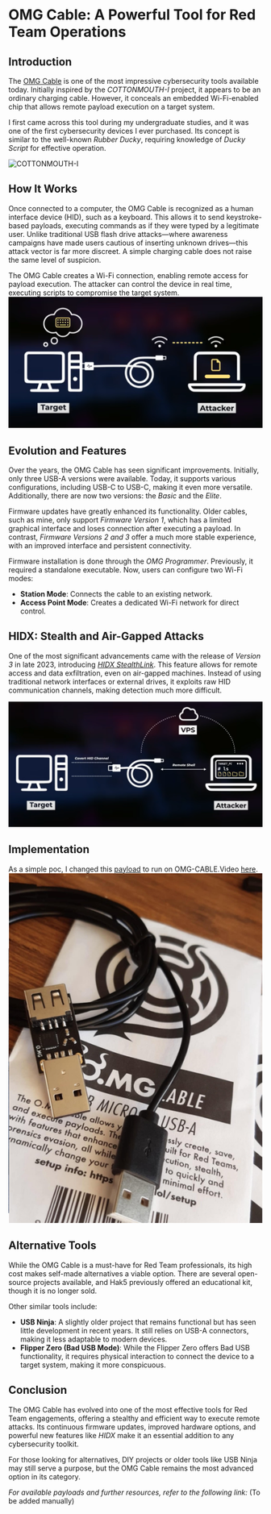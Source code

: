 # OMG Cable: A Powerful Tool for Red Team Operations  

## Introduction  

The [OMG Cable](https://shop.hak5.org/products/omg-cable) is one of the most impressive cybersecurity tools available today. Initially inspired by the *COTTONMOUTH-I* project, it appears to be an ordinary charging cable. However, it conceals an embedded Wi-Fi-enabled chip that allows remote payload execution on a target system.  

I first came across this tool during my undergraduate studies, and it was one of the first cybersecurity devices I ever purchased. Its concept is similar to the well-known *Rubber Ducky*, requiring knowledge of *Ducky Script* for effective operation.  

![COTTONMOUTH-I](https://guide-images.cdn.ifixit.com/igi/HPCHW1N3vpLowRXa.standard)

## How It Works  

Once connected to a computer, the OMG Cable is recognized as a human interface device (HID), such as a keyboard. This allows it to send keystroke-based payloads, executing commands as if they were typed by a legitimate user. Unlike traditional USB flash drive attacks—where awareness campaigns have made users cautious of inserting unknown drives—this attack vector is far more discreet. A simple charging cable does not raise the same level of suspicion.  

The OMG Cable creates a Wi-Fi connection, enabling remote access for payload execution. The attacker can control the device in real time, executing scripts to compromise the target system.  
![OMG-Cable1](DATA/2025-03-20_15-35.io.png)


## Evolution and Features  

Over the years, the OMG Cable has seen significant improvements. Initially, only three USB-A versions were available. Today, it supports various configurations, including USB-C to USB-C, making it even more versatile. Additionally, there are now two versions: the *Basic* and the *Elite*.  

Firmware updates have greatly enhanced its functionality. Older cables, such as mine, only support *Firmware Version 1*, which has a limited graphical interface and loses connection after executing a payload. In contrast, *Firmware Versions 2 and 3* offer a much more stable experience, with an improved interface and persistent connectivity.  

Firmware installation is done through the *OMG Programmer*. Previously, it required a standalone executable. Now, users can configure two Wi-Fi modes:  

- **Station Mode**: Connects the cable to an existing network.  
- **Access Point Mode**: Creates a dedicated Wi-Fi network for direct control.  

## HIDX: Stealth and Air-Gapped Attacks  

One of the most significant advancements came with the release of *Version 3* in late 2023, introducing [*HIDX StealthLink*](https://github.com/O-MG/O.MG-Firmware/wiki/HIDX-StealthLink). This feature allows for remote access and data exfiltration, even on air-gapped machines. Instead of using traditional network interfaces or external drives, it exploits raw HID communication channels, making detection much more difficult.  

![HIDX](DATA/2025-03-20_15-37-2.io.png)

## Implementation 
As a simple poc, I changed this [payload](https://payloadhub.com/blogs/payloads/windows-repair?_pos=1&_sid=d160a6ea0&_ss=r) to run on OMG-CABLE.Video [here](https://youtube.com/shorts/8Tw9N5yCq0M?si=AvyTGYA-3J1TtSvW).
[![POC](DATA/2025-03-20_15-34.io.png)]([https://www.youtube.com/watch?v=HxkOUcvgN54](https://youtube.com/shorts/8Tw9N5yCq0M?si=AvyTGYA-3J1TtSvW))

## Alternative Tools  

While the OMG Cable is a must-have for Red Team professionals, its high cost makes self-made alternatives a viable option. There are several open-source projects available, and Hak5 previously offered an educational kit, though it is no longer sold.  

Other similar tools include:  

- **USB Ninja**: A slightly older project that remains functional but has seen little development in recent years. It still relies on USB-A connectors, making it less adaptable to modern devices.  
- **Flipper Zero (Bad USB Mode)**: While the Flipper Zero offers Bad USB functionality, it requires physical interaction to connect the device to a target system, making it more conspicuous.  

## Conclusion  

The OMG Cable has evolved into one of the most effective tools for Red Team engagements, offering a stealthy and efficient way to execute remote attacks. Its continuous firmware updates, improved hardware options, and powerful new features like *HIDX* make it an essential addition to any cybersecurity toolkit.  

For those looking for alternatives, DIY projects or older tools like USB Ninja may still serve a purpose, but the OMG Cable remains the most advanced option in its category.  

*For available payloads and further resources, refer to the following link:* (To be added manually)  
